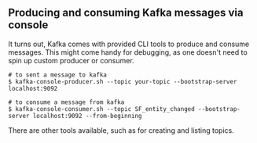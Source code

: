 ## Producing and consuming Kafka messages via console

It turns out, Kafka comes with provided CLI tools to produce and consume messages.
This might come handy for debugging, as one doesn't need to spin up custom producer or consumer.

```shell
# to sent a message to kafka
$ kafka-console-producer.sh --topic your-topic --bootstrap-server localhost:9092

# to consume a message from kafka
$ kafka-console-consumer.sh --topic SF_entity_changed --bootstrap-server localhost:9092 --from-beginning
```

There are other tools available, such as for creating and listing topics.




